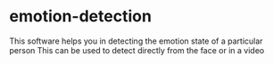 # emotion-detection
This software helps you in detecting the emotion state of a particular person
This can be used to detect directly from the face or in a video
